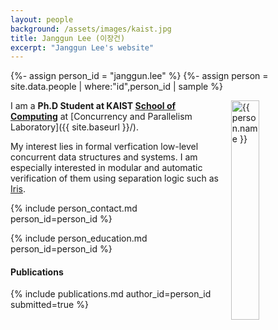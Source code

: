 ```yaml
---
layout: people
background: /assets/images/kaist.jpg
title: Janggun Lee (이장건)
excerpt: "Janggun Lee's website"
---
```


{%- assign person_id = "janggun.lee" %}
{%- assign person = site.data.people | where:"id",person_id | sample %}

<img align="right" style="width: 30%; padding-left: 3%;" src="{{ site.baseurl }}/assets/images/people/janggun.lee.jpg" alt="{{ person.name }}">

I am a **Ph.D Student at KAIST [School of Computing](https://cs.kaist.ac.kr)** at [Concurrency and Parallelism Laboratory]({{ site.baseurl }}/).

My interest lies in formal verfication low-level concurrent data structures and systems.
I am especially interested in modular and automatic verification of them using separation logic such as [Iris](https://iris-project.org).


{% include person_contact.md person_id=person_id %}

{% include person_education.md person_id=person_id %}

#### Publications

{% include publications.md author_id=person_id submitted=true %}
